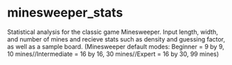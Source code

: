 # minesweeper_stats
Statistical analysis for the classic game Minesweeper. Input length, width, and number of mines and recieve stats such as density and guessing factor, as well as a sample board. (Minesweeper default modes: Beginner = 9 by 9, 10 mines//Intermediate = 16 by 16, 30 mines//Expert = 16 by 30, 99 mines)
